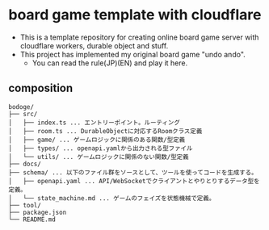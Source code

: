 # board game template with cloudflare
- This is a template repository for creating online board game server with cloudflare workers, durable object and stuff.
- This project has implemented my original board game "undo ando".
  - You can read the rule(JP)(EN) and play it here.

## composition
```
bodoge/
├── src/
│   ├── index.ts ... エントリーポイント。ルーティング
│   ├── room.ts ... DurableObjectに対応するRoomクラス定義
│   ├── game/ ... ゲームロジックに関係のある関数/型定義
│   ├── types/ ... openapi.yamlから出力される型ファイル
│   └── utils/ ... ゲームロジックに関係のない関数/型定義
├── docs/
├── schema/ ... 以下のファイル群をソースとして、ツールを使ってコードを生成する。
│   ├── openapi.yaml ... API/WebSocketでクライアントとやりとりするデータ型を定義。
│   └── state_machine.md ... ゲームのフェイズを状態機械で定義。
├── tool/
├── package.json
└── README.md
```
